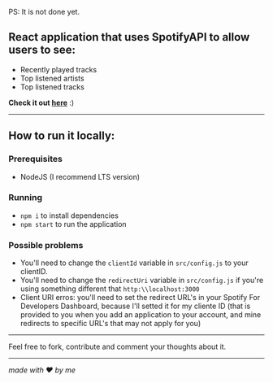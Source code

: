 PS: It is not done yet.

## React application that uses SpotifyAPI to allow users to see:
 - Recently played tracks
 - Top listened artists
 - Top listened tracks

**Check it out [here](https://arthurwerle.github.io/Spotistics/)** :)

___

## How to run it locally:
 ### Prerequisites
  - NodeJS (I recommend LTS version)
  
 ### Running
  - `npm i` to install dependencies
  - `npm start` to run the application
  
 ### Possible problems
  - You'll need to change the `clientId` variable in `src/config.js` to your clientID.
  - You'll need to change the `redirectUri` variable in `src/config.js` if you're using something different that `http:\\localhost:3000` 
  - Client URI erros: you'll need to set the redirect URL's in your Spotify For Developers Dashboard, because I'll setted it for my cliente ID (that is provided to you when you add an application to your account, and mine redirects to specific URL's that may not apply for you)
___

Feel free to fork, contribute and comment your thoughts about it.
___

*made with :heart: by me*
